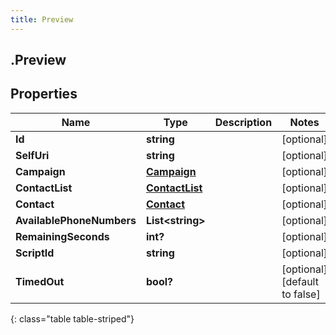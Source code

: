 ```yaml
---
title: Preview
---
```

## .Preview

## Properties

|Name | Type | Description | Notes|
|------------ | ------------- | ------------- | -------------|
| **Id** | **string** |  | [optional] |
| **SelfUri** | **string** |  | [optional] |
| **Campaign** | [**Campaign**](Campaign.html) |  | [optional] |
| **ContactList** | [**ContactList**](ContactList.html) |  | [optional] |
| **Contact** | [**Contact**](Contact.html) |  | [optional] |
| **AvailablePhoneNumbers** | **List&lt;string&gt;** |  | [optional] |
| **RemainingSeconds** | **int?** |  | [optional] |
| **ScriptId** | **string** |  | [optional] |
| **TimedOut** | **bool?** |  | [optional] [default to false]|
{: class="table table-striped"}


